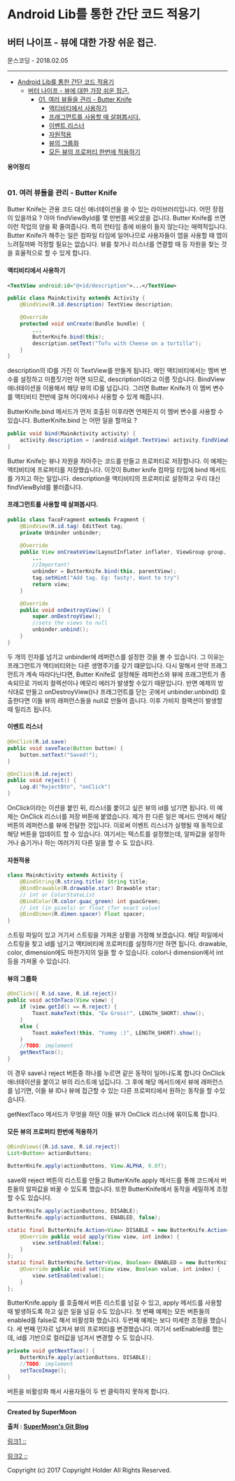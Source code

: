 # Android Lib를 통한 간단 코드 적용기

## 버터 나이프 - 뷰에 대한 가장 쉬운 접근.

<div class="pull-right"> 문스코딩 - 2018.02.05 </div>

---

<!-- @import "[TOC]" {cmd="toc" depthFrom=1 depthTo=6 orderedList=false} -->
<!-- code_chunk_output -->

* [Android Lib를 통한 간단 코드 적용기](#android-lib를-통한-간단-코드-적용기)
	* [버터 나이프 - 뷰에 대한 가장 쉬운 접근.](#버터-나이프-뷰에-대한-가장-쉬운-접근)
		* [01. 여러 뷰들을 관리 - Butter Knife](#01-여러-뷰들을-관리-butter-knife)
			* [액티비티에서 사용하기](#액티비티에서-사용하기)
			* [프래그먼트를 사용할 때 살펴봅시다.](#프래그먼트를-사용할-때-살펴봅시다)
			* [이벤트 리스너](#이벤트-리스너)
			* [자원적용](#자원적용)
			* [뷰의 그룹화](#뷰의-그룹화)
			* [모든 뷰의 프로퍼티 한번에 적용하기](#모든-뷰의-프로퍼티-한번에-적용하기)

<!-- /code_chunk_output -->

**용어정리**
```

```

### 01. 여러 뷰들을 관리 - Butter Knife

Butter Knife는 관용 코드 대신 애너테이션을 쓸 수 있는 라이브러리입니다.
어떤 장점이 있을까요 ? 아마 findViewById를 몇 만번쯤 써오셨을 겁니다.
Butter Knife를 쓰면 이런 작업의 양을 확 줄여줍니다.
특히 런타임 중에 비용이 들지 않는다는 매력적입니다.
Butter Knife가 해주는 일은 컴파일 타임에 일어나므로
사용자들이 앱을 사용할 때 앱이 느려질까봐 걱정할 필요는 없습니다.
뷰를 찾거나 리스너를 연결할 때 등 자원을 찾는 것을 효율적으로 할 수 있게 합니다.

#### 액티비티에서 사용하기

```xml
<TextView android:id="@+id/description">...</TextView>
```

```java
public class MainActivity extends Activity {
    @BindView(R.id.description) TextView description;

    @Override
    protected void onCreate(Bundle bundle) {
        ...
        ButterKnife.bind(this);
        description.setText("Tofu with Cheese on a tortilla");
    }
}
```

description의 ID를 가진 이 TextView를 만들게 됩니다.
메인 액티비티에서는 멤버 변수를 설정하고 이름짓기만 하면 되므로,
description이라고 이름 짓습니다.
BindView 애너테이션을 이용해서 해당 뷰의 ID를 넘깁니다.
그러면 Butter Knife가 이 멤버 변수를
액티비티 전반에 걸쳐 어디에서나 사용할 수 있게 해줍니다.

ButterKnife.bind 메서드가 먼저 호출된 이후라면
언제든지 이 멤버 변수를 사용할 수 있습니다.
ButterKnife.bind 는 어떤 일을 할까요 ?

```java
public void bind(MainActivity activity) {
    activity.description = (android.widget.TextView) activity.findViewById(2130968577);
}
```
Butter Knife는 뷰나 자원을 차아주는 코드를 만들고 프로퍼티로 저장합니다.
이 예제는 액티비티에 프로퍼티를 저장했습니다.
이것이 Butter knife 컴파일 타입에 bind 메서드를 가지고 하는 일입니다.
description을 액티비티의 프로퍼티로 설정하고 우리 대신 findViewById를 불러줍니다.

#### 프래그먼트를 사용할 때 살펴봅시다.

```java
public class TacoFragment extends Fragment {
    @BindView(R.id.tag) EditText tag;
    private Unbinder unbinder;

    @Override
    public View onCreateView(LayoutInflater inflater, ViewGroup group, Bundle bundle) {
        ...
        //Important!
        unbinder = ButterKnife.bind(this, parentView);
        tag.setHint("Add tag. Eg: Tasty!, Want to try")
        return view;
    }

    @Override
    public void onDestroyView() {
        super.onDestroyView();
        //sets the views to null
        unbinder.unbind();
    }
}
```

두 개의 인자를 넘기고 unbinder에 레퍼런스를 설정한 것을 볼 수 있습니다.
그 이유는 프래그먼트가 액티비티와는 다른 생명주기를 갖기 떄문입니다.
다시 말해서 만약 프래그먼트가 계속 따라다닌다면,
Butter Knife로 설정해둔 레퍼런스와 뷰에 프래그먼트가 종속되므로
가비지 컬렉션이나 메모리 에러가 발생할 수있기 때문입니다.
반면 예제의 방식대로 만들고 onDestroyView()나 프래그먼트를 닫는 곳에서
unbinder.unbind() 호출한다면 이들 뷰의 래퍼런스들을 null로 만들어 줍니다.
이후 가비지 컬랙션이 발생할 때 릴리즈 됩니다.

#### 이벤트 리스너

```java
@OnClick(R.id.save)
public void saveTaco(Button button) {
    button.setText("Saved!");
}

@OnClick(R.id.reject)
public void reject() {
    Log.d("RejectBtn", "onClick")
}
```

OnClick이라는 이션을 붙인 뒤, 리스너를 붙이고 싶은 뷰의 id를 넘기면 됩니다.
이 예제는 OnClick 리스너를 저장 버튼에 붙였습니다.
제가 한 다른 일은 메서드 안에서 해당 버튼의 레퍼런스를 뷰에 전달한 것입니다.
이로써 이벤트 리스너가 실행될 때 동적으로 해당 버튼을 업데이트 할 수 있습니다.
여기서는 텍스트를 설정했는데, 알파값을 설정하거나 숨기거나 하는 여러가지 다른 일을 할 수 도 있습니다.

#### 자원적용

```java
class MainActivity extends Activity {
    @BindString(R.string.title) String title;
    @BindDrawable(R.drawable.star) Drawable star;
    // int or ColorStateList
    @BindColor(R.color.guac_green) int guacGreen;
    // int (in pixels) or float (for exact value)
    @BindDimen(R.dimen.spacer) Float spacer;
}
```

스트링 파일이 있고 거기서 스트링을 가져온 상황을 가정해 보겠습니다.
해당 파일에서 스트링을 찾고 id를 넘기고 액티비티에 프로퍼티를 설정하기만 하면 됩니다.
drawable, color, dimension에도 마찬가지의 일을 할 수 있습니다.
color나 dimension에서 int등을 가져올 수 있습니다.

#### 뷰의 그룹화

```java
@OnClick({ R.id.save, R.id.reject})
public void actOnTaco(View view) {
    if (view.getId() == R.reject) {
        Toast.makeText(this, "Ew Gross!", LENGTH_SHORT).show();
    }
    else {
        Toast.makeText(this, "Yummy :)", LENGTH_SHORT).show();
    }
    //TODO: implement
    getNextTaco();
}
```
이 경우 save나 reject 버튼중 하나를 누르면 같은 동작이 일어나도록 합니다
OnClick 애너테이션을 붙이고 뷰의 리스트에 넘깁니다.
그 후에 해당 메서드에서 뷰에 래퍼런스를 넘기면, 이들 뷰 ID나 뷰에 접근할 수 있는
다른 프로퍼티에서 원하는 동작을 할 수있습니다.

getNextTaco 메서드가 무엇을 하던 이들 뷰가 OnClick 리스너에 묶이도록 합니다.

#### 모든 뷰의 프로퍼티 한번에 적용하기

```java
@BindViews({R.id.save, R.id.reject})
List<Button> actionButtons;

ButterKnife.apply(actionButtons, View.ALPHA, 0.0f);
```

save와 reject 버튼의 리스트를 만들고
ButterKnife.apply 메서드를 통해 코드에서 버튼들의
알파값을 바꿀 수 있도록 했습니다.
또한 ButterKnife에서 동작을 세밀하게 조정할 수도 있습니다.

```java
ButterKnife.apply(actionButtons, DISABLE);
ButterKnife.apply(actionButtons, ENABLED, false);

static final ButterKnife.Action<View> DISABLE = new ButterKnife.Action<View>() {
    @Override public void apply(View view, int index) {
        view.setEnabled(false);
    }
};
static final ButterKnife.Setter<View, Boolean> ENABLED = new ButterKnife.Setter<View, Boolean>() {
    @Override public void set(View view, Boolean value, int index) {
        view.setEnabled(value);
    }
};
```

ButterKnife.apply 를 호출해서 버튼 리스트를 넘길 수 있고,
apply 메서드를 사용할 때 발생하도록 하고 싶은 일을 넘길 수도 있습니다.
첫 번째 예제는 모든 버튼들의 enabled를 false로 해서 비활성화 했습니다.
두번째 예제는 보다 미세한 조정을 했습니다.
세 번째 인자르 넘겨서 뷰의 프로퍼티를 변경했습니다.
여기서 setEnabled를 했는데, id를 기반으로 컬러값을 넘겨서 변경할 수 도 있습니다.

```java
private void getNextTaco() {
    ButterKnife.apply(actionButtons, DISABLE);
    //TODO: implement
    setTacoImage();
}
```

버튼을 비활성화 해서 사용자들이 두 번 클릭하지 못하게 합니다.

---

**Created by SuperMoon**

**출처 : [SuperMoon's Git Blog](https://github.com/jm921106)**

[링크1 :: ](https://academy.realm.io/kr/posts/360andev-chris-guzman-android-libraries-beginner/?w=1)

[링크2 :: ](http://gun0912.tistory.com/2)


Copyright (c) 2017 Copyright Holder All Rights Reserved.
